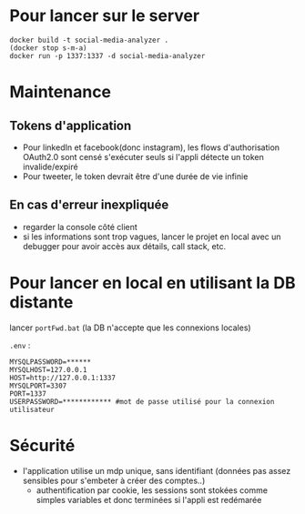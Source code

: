 # Pour lancer sur le server
```
docker build -t social-media-analyzer .
(docker stop s-m-a)
docker run -p 1337:1337 -d social-media-analyzer
```

# Maintenance
## Tokens d'application
- Pour linkedIn et facebook(donc instagram), les flows d'authorisation OAuth2.0 sont censé s'exécuter seuls si l'appli détecte un token invalide/expiré
- Pour tweeter, le token devrait être d'une durée de vie infinie

## En cas d'erreur inexpliquée
- regarder la console côté client
- si les informations sont trop vagues, lancer le projet en local avec un debugger pour avoir accès aux détails, call stack, etc.

# Pour lancer en local en utilisant la DB distante
lancer `portFwd.bat` (la DB n'accepte que les connexions locales)

`.env` :
```
MYSQLPASSWORD=******
MYSQLHOST=127.0.0.1
HOST=http://127.0.0.1:1337
MYSQLPORT=3307
PORT=1337
USERPASSWORD=************ #mot de passe utilisé pour la connexion utilisateur
```

# Sécurité
- l'application utilise un mdp unique, sans identifiant (données pas assez sensibles pour s'embeter à créer des comptes..)
  - authentification par cookie, les sessions sont stokées comme simples variables et donc terminées si l'appli est redémarée